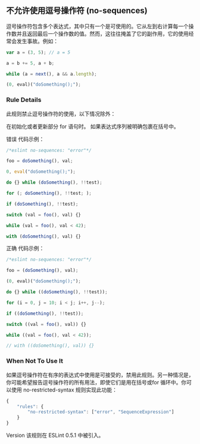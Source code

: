 ## 不允许使用逗号操作符 (no-sequences)

逗号操作符包含多个表达式，其中只有一个是可使用的。它从左到右计算每一个操作数并且返回最后一个操作数的值。然而，这往往掩盖了它的副作用，它的使用经常会发生事故。例如：
```js
var a = (3, 5); // a = 5

a = b += 5, a + b;

while (a = next(), a && a.length);

(0, eval)("doSomething();");
```

### Rule Details
此规则禁止逗号操作符的使用，以下情况除外：

在初始化或者更新部分 for 语句时。
如果表达式序列被明确包裹在括号中。

错误 代码示例：
```js
/*eslint no-sequences: "error"*/

foo = doSomething(), val;

0, eval("doSomething();");

do {} while (doSomething(), !!test);

for (; doSomething(), !!test; );

if (doSomething(), !!test);

switch (val = foo(), val) {}

while (val = foo(), val < 42);

with (doSomething(), val) {}
```

正确 代码示例：
```js
/*eslint no-sequences: "error"*/

foo = (doSomething(), val);

(0, eval)("doSomething();");

do {} while ((doSomething(), !!test));

for (i = 0, j = 10; i < j; i++, j--);

if ((doSomething(), !!test));

switch ((val = foo(), val)) {}

while ((val = foo(), val < 42));

// with ((doSomething(), val)) {}
```

### When Not To Use It
如果逗号操作符在有序的表达式中使用是可接受的，禁用此规则。另一种情况是，你可能希望报告逗号操作符的所有用法，即使它们是用在括号或for 循环中。你可以使用 no-restricted-syntax 规则实现此功能：
```js
{
    "rules": {
        "no-restricted-syntax": ["error", "SequenceExpression"]
    }
}
```

Version
该规则在 ESLint 0.5.1 中被引入。

